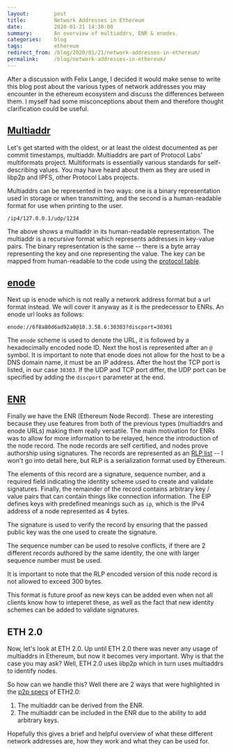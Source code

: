 ```yaml
---
layout:        post
title:         Network Addresses in Ethereum
date:          2020-01-21 14:30:00
summary:       An overview of multiaddrs, ENR & enodes.
categories:    blog
tags:          ethereum
redirect_from: /blog/2020/01/21/network-addresses-in-ethereum/
permalink:     /blog/network-addresses-in-ethereum/
---
```


After a discussion with Felix Lange, I decided it would make sense to write this blog post about the various types of network addresses you may encounter in the ethereum ecosystem and discuss the differences between them. I myself had some misconceptions about them and therefore thought clarification could be useful.

## [Multiaddr](https://multiformats.io/multiaddr)

Let's get started with the oldest, or at least the oldest documented as per commit timestamps, multiaddr. Multiaddrs are part of Protocol Labs' multiformats project. Multiformats is essentially various standards for self-describing values. You may have heard about them as they are used in libp2p and IPFS, other Protocol Labs projects.

Multiaddrs can be represented in two ways: one is a binary representation used in storage or when transmitting, and the second is a human-readable format for use when printing to the user.

```
/ip4/127.0.0.1/udp/1234
```

The above shows a multiaddr in its human-readable representation. The multiaddr is a recursive format which represents addresses in key-value pairs. The binary representation is the same -- there is a byte array representing the key and one representing the value. The key can be mapped from human-readable to the code using the [protocol table](https://github.com/multiformats/multiaddr/blob/master/protocols.csv).

## [enode](https://github.com/ethereum/wiki/wiki/enode-url-format)

Next up is enode which is not really a network address format but a url format instead. We will cover it anyway as it is the predecessor to ENRs. An enode url looks as follows:

```
enode://6f8a80d6ad92a0@10.3.58.6:30303?discport=30301
```

The `enode` scheme is used to denote the URL, it is followed by a hexadecimally encoded node ID. Next the host is represented after an `@` symbol. It is important to note that enode does not allow for the host to be a DNS domain name, it must be an IP address. After the host the TCP port is listed, in our case `30303`. If the UDP and TCP port differ, the UDP port can be specified by adding the `discport` parameter at the end.


## [ENR](https://eips.ethereum.org/EIPS/eip-778)

Finally we have the ENR (Ethereum Node Record). These are interesting because they use features from both of the previous types (multiaddrs and enode URLs) making them really versatile. The main motivation for ENRs was to allow for more information to be relayed, hence the introduction of the node record. The node records are self certified, and nodes prove authorship using signatures. The records are represented as an [RLP list](https://github.com/ethereum/wiki/wiki/rlp) -- I won't go into detail here, but RLP is a serialization format used by Ethereum.

The elements of this record are a signature, sequence number, and a required field indicating the identity scheme used to create and validate signatures. Finally, the remainder of the record contains arbitrary key / value pairs that can contain things like connection information. The EIP defines keys with predefined meanings such as `ip`, which is the IPv4 address of a node represented as 4 bytes.

The signature is used to verify the record by ensuring that the passed public key was the one used to create the signature.

The sequence number can be used to resolve conflicts, if there are 2 different records authored by the same identity, the one with larger sequence number must be used.

It is important to note that the RLP encoded version of this node record is not allowed to exceed 300 bytes.

This format is future proof as new keys can be added even when not all clients know how to inteperet these, as well as the fact that new identity schemes can be added to validate signatures.

## ETH 2.0

Now, let's look at ETH 2.0. Up until ETH 2.0 there was never any usage of multiaddrs in Ethereum, but now it becomes very important. Why is that the case you may ask? Well, ETH 2.0 uses libp2p which in turn uses multiaddrs to identify nodes.

So how can we handle this? Well there are 2 ways that were highlighted in the [p2p specs](https://github.com/ethereum/eth2.0-specs/blob/065b4ef856aeb7f84f1bed5c4a2cd4d6ac1edc87/specs/phase0/p2p-interface.md#what-is-the-difference-between-an-enr-and-a-multiaddr-and-why-are-we-using-enrs) of ETH2.0:
 1. The multiaddr can be derived from the ENR.
 2. The multiaddr can be included in the ENR due to the ability to add arbitrary keys.

Hopefully this gives a brief and helpful overview of what these different network addresses are, how they work and what they can be used for.
